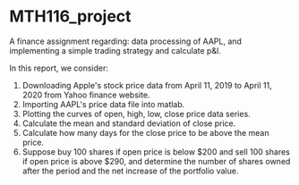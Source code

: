 # MTH116_project
A finance assignment regarding: data processing of AAPL, and implementing a simple trading strategy and calculate p&amp;l.

In this report, we consider:
1. Downloading Apple's stock price data from April 11, 2019 to April 11, 2020 from Yahoo finance website.
2. Importing AAPL's price data file into matlab.
3. Plotting the curves of open, high, low, close price data series.
4. Calculate the mean and standard deviation of close price.
5. Calculate how many days for the close price to be above the mean price.
6. Suppose buy 100 shares if open price is below $200 and sell 100 shares if open price is above $290, and determine the number of shares owned after the period and the net increase of the portfolio value.